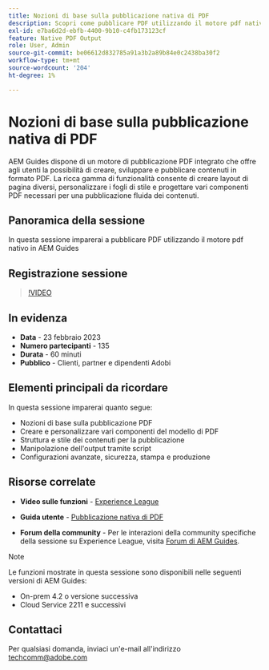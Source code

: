 ```yaml
---
title: Nozioni di base sulla pubblicazione nativa di PDF
description: Scopri come pubblicare PDF utilizzando il motore pdf nativo in AEM Guides.
exl-id: e7ba6d2d-ebfb-4400-9b10-c4fb173123cf
feature: Native PDF Output
role: User, Admin
source-git-commit: be06612d832785a91a3b2a89b84e0c2438ba30f2
workflow-type: tm+mt
source-wordcount: '204'
ht-degree: 1%

---
```


# Nozioni di base sulla pubblicazione nativa di PDF

AEM Guides dispone di un motore di pubblicazione PDF integrato che offre agli utenti la possibilità di creare, sviluppare e pubblicare contenuti in formato PDF. La ricca gamma di funzionalità consente di creare layout di pagina diversi, personalizzare i fogli di stile e progettare vari componenti PDF necessari per una pubblicazione fluida dei contenuti.

## Panoramica della sessione

In questa sessione imparerai a pubblicare PDF utilizzando il motore pdf nativo in AEM Guides

## Registrazione sessione

>[!VIDEO](https://video.tv.adobe.com/v/3416076/native-pdf?quality=12&learn=on)

## In evidenza

- **Data** - 23 febbraio 2023
- **Numero partecipanti** - 135
- **Durata** - 60 minuti
- **Pubblico** - Clienti, partner e dipendenti Adobi

## Elementi principali da ricordare

In questa sessione imparerai quanto segue:
- Nozioni di base sulla pubblicazione PDF
- Creare e personalizzare vari componenti del modello di PDF
- Struttura e stile dei contenuti per la pubblicazione
- Manipolazione dell&#39;output tramite script
- Configurazioni avanzate, sicurezza, stampa e produzione

## Risorse correlate

- **Video sulle funzioni** - [Experience League](https://experienceleague.adobe.com/docs/experience-manager-guides-learn/videos/advanced-user-guide/overview.html?lang=it)

- **Guida utente** - [Pubblicazione nativa di PDF](https://experienceleague.adobe.com/docs/experience-manager-guides-learn/tutorials/configuring/config-native-pdf-publish/pdf-template.html?lang=en)

- **Forum della community** - Per le interazioni della community specifiche della sessione su Experience League, visita [Forum di AEM Guides](https://experienceleaguecommunities.adobe.com/t5/experience-manager-guides/bd-p/xml-documentation-discussions).

>[!NOTE]
>
> Le funzioni mostrate in questa sessione sono disponibili nelle seguenti versioni di AEM Guides:
> - On-prem 4.2 o versione successiva
> - Cloud Service 2211 e successivi

## Contattaci

Per qualsiasi domanda, inviaci un&#39;e-mail all&#39;indirizzo <techcomm@adobe.com>
